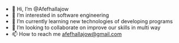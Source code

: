 - 👋 Hi, I’m @Afefhallajow
- 👀 I’m interested in software engineering 
- 🌱 I’m currently learning new technologies of developing programs 
- 💞️ I’m looking to collaborate on improve our skills  in multi way
- 📫 How to reach me afefhallajow@gmail.com 
<!---

